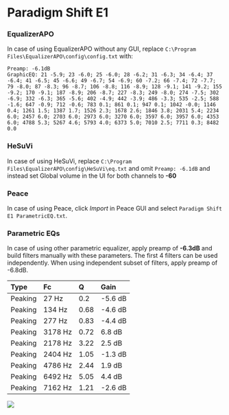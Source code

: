 # Paradigm Shift E1

### EqualizerAPO
In case of using EqualizerAPO without any GUI, replace `C:\Program Files\EqualizerAPO\config\config.txt`
with:
```
Preamp: -6.1dB
GraphicEQ: 21 -5.9; 23 -6.0; 25 -6.0; 28 -6.2; 31 -6.3; 34 -6.4; 37 -6.4; 41 -6.5; 45 -6.6; 49 -6.7; 54 -6.9; 60 -7.2; 66 -7.4; 72 -7.7; 79 -8.0; 87 -8.3; 96 -8.7; 106 -8.8; 116 -8.9; 128 -9.1; 141 -9.2; 155 -9.2; 170 -9.1; 187 -8.9; 206 -8.7; 227 -8.3; 249 -8.0; 274 -7.5; 302 -6.9; 332 -6.3; 365 -5.6; 402 -4.9; 442 -3.9; 486 -3.3; 535 -2.5; 588 -1.6; 647 -0.9; 712 -0.6; 783 0.1; 861 0.1; 947 0.1; 1042 -0.0; 1146 0.4; 1261 1.5; 1387 1.7; 1526 2.3; 1678 2.6; 1846 3.8; 2031 5.4; 2234 6.0; 2457 6.0; 2703 6.0; 2973 6.0; 3270 6.0; 3597 6.0; 3957 6.0; 4353 6.0; 4788 5.3; 5267 4.6; 5793 4.0; 6373 5.0; 7010 2.5; 7711 0.3; 8482 0.0
```

### HeSuVi
In case of using HeSuVi, replace `C:\Program Files\EqualizerAPO\config\HeSuVi\eq.txt` and omit `Preamp:
-6.1dB` and instead set Global volume in the UI for both channels to **-60**

### Peace
In case of using Peace, click *Import* in Peace GUI and select `Paradigm Shift E1 ParametricEQ.txt`.

### Parametric EQs
In case of using other parametric equalizer, apply preamp of **-6.3dB** and build filters manually
with these parameters. The first 4 filters can be used independently.
When using independent subset of filters, apply preamp of -6.8dB.

| Type    | Fc      |    Q | Gain    |
|:--------|:--------|:-----|:--------|
| Peaking | 27 Hz   | 0.2  | -5.6 dB |
| Peaking | 134 Hz  | 0.68 | -4.6 dB |
| Peaking | 277 Hz  | 0.83 | -4.4 dB |
| Peaking | 3178 Hz | 0.72 | 6.8 dB  |
| Peaking | 2178 Hz | 3.22 | 2.5 dB  |
| Peaking | 2404 Hz | 1.05 | -1.3 dB |
| Peaking | 4786 Hz | 2.44 | 1.9 dB  |
| Peaking | 6492 Hz | 5.05 | 4.4 dB  |
| Peaking | 7162 Hz | 1.21 | -2.6 dB |

![](https://raw.githubusercontent.com/jaakkopasanen/AutoEq/master/results/innerfidelity/sbaf-serious/Paradigm%20Shift%20E1/Paradigm%20Shift%20E1.png)